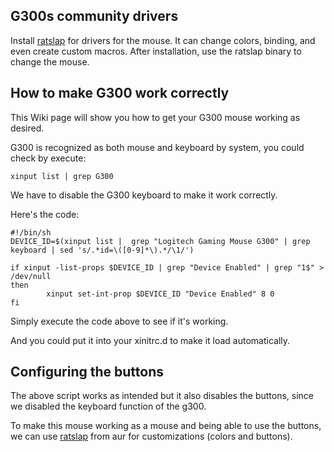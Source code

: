 ## G300s community drivers

Install [ratslap](https://aur.archlinux.org/packages/ratslap/) for drivers for the mouse. It can change colors, binding, and even create custom macros. After installation, use the ratslap binary to change the mouse.

## How to make G300 work correctly

This Wiki page will show you how to get your G300 mouse working as desired.

G300 is recognized as both mouse and keyboard by system, you could check by execute:

```
xinput list | grep G300

```

We have to disable the G300 keyboard to make it work correctly.

Here's the code:

```
#!/bin/sh
DEVICE_ID=$(xinput list |  grep "Logitech Gaming Mouse G300" | grep keyboard | sed 's/.*id=\([0-9]*\).*/\1/')

if xinput -list-props $DEVICE_ID | grep "Device Enabled" | grep "1$" > /dev/null
then
        xinput set-int-prop $DEVICE_ID "Device Enabled" 8 0
fi

```

Simply execute the code above to see if it's working.

And you could put it into your xinitrc.d to make it load automatically.

## Configuring the buttons

The above script works as intended but it also disables the buttons, since we disabled the keyboard function of the g300.

To make this mouse working as a mouse and being able to use the buttons, we can use [ratslap](https://aur.archlinux.org/packages/?O=0&K=ratslap) from aur for customizations (colors and buttons).